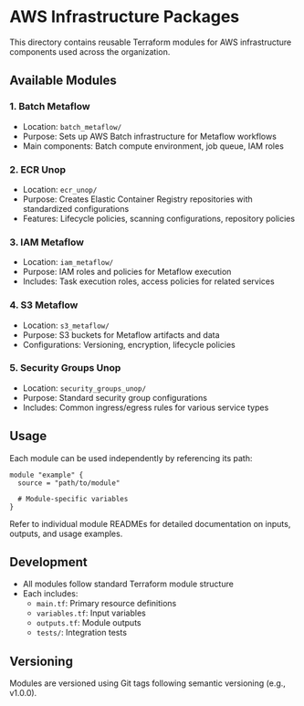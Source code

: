 # AWS Infrastructure Packages

This directory contains reusable Terraform modules for AWS infrastructure components used across the organization.

## Available Modules

### 1. Batch Metaflow
- Location: `batch_metaflow/`
- Purpose: Sets up AWS Batch infrastructure for Metaflow workflows
- Main components: Batch compute environment, job queue, IAM roles

### 2. ECR Unop
- Location: `ecr_unop/`
- Purpose: Creates Elastic Container Registry repositories with standardized configurations
- Features: Lifecycle policies, scanning configurations, repository policies

### 3. IAM Metaflow
- Location: `iam_metaflow/`
- Purpose: IAM roles and policies for Metaflow execution
- Includes: Task execution roles, access policies for related services

### 4. S3 Metaflow
- Location: `s3_metaflow/`
- Purpose: S3 buckets for Metaflow artifacts and data
- Configurations: Versioning, encryption, lifecycle policies

### 5. Security Groups Unop
- Location: `security_groups_unop/`
- Purpose: Standard security group configurations
- Includes: Common ingress/egress rules for various service types

## Usage

Each module can be used independently by referencing its path:
```hcl
module "example" {
  source = "path/to/module"

  # Module-specific variables
}
```

Refer to individual module READMEs for detailed documentation on inputs, outputs, and usage examples.

## Development

- All modules follow standard Terraform module structure
- Each includes:
  - `main.tf`: Primary resource definitions
  - `variables.tf`: Input variables
  - `outputs.tf`: Module outputs
  - `tests/`: Integration tests

## Versioning

Modules are versioned using Git tags following semantic versioning (e.g., v1.0.0).
